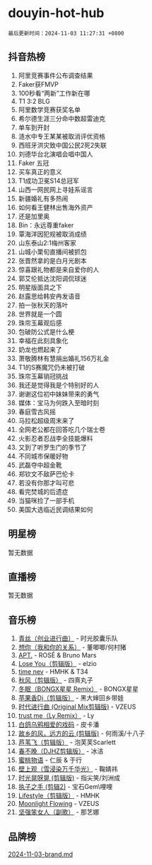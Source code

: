 # douyin-hot-hub

`最后更新时间：2024-11-03 11:27:31 +0800`

## 抖音热榜

1. 阿里竞赛事件公布调查结果
1. Faker获FMVP
1. 100秒看“两新”工作新在哪
1. T1 3:2 BLG
1. 阿里数学竞赛获奖名单
1. 希尔德生涯三分命中数超雷迪克
1. 单车到开封
1. 涟水中专王某某被取消评优资格
1. 西班牙洪灾致中国公民2死2失联
1. 刘德华台北演唱会唱中国人
1. Faker 五冠
1. 买车真正的意义
1. T1成功卫冕S14总冠军
1. 山西一网民网上寻娃系谣言
1. 新疆婚礼有多热闹
1. 如何看王健林出售海外资产
1. 还是加里奥
1. Bin：永远尊重faker
1. 覃海洋因犯规被取消成绩
1. 山东泰山2:1梅州客家
1. 山城小栗旬直播间被抓包
1. 张晋然拿的是白月光剧本
1. 惊喜跟礼物都是来自爱你的人
1. 郭艾伦抵达沈阳调侃球迷
1. 明星版面具之下
1. 赵露思给韩安冉发语音
1. 拍一张秋天的落叶
1. 世界就是一个圆
1. 珠帘玉幕观后感
1. 包破防公式是什么梗
1. 幸福在此刻具象化
1. 奶龙也燃起来了
1. 萧敬腾林有慧捐出婚礼156万礼金
1. T1的S赛魔咒仍未被打破
1. 珠帘玉幕销冠挑战
1. 我还是觉得我是个特别好的人
1. 谢谢这位初中妹妹带来的勇气
1. 媒体：宝马为何跌入至暗时刻
1. 春庭雪古风摇
1. 马拉松超级周末来了
1. 全网老公都在回答吃几个瑞士卷
1. 火影忍者忍战李全技能爆料
1. 又到了听罗生门的季节了
1. 不同城市保暖好物
1. 武磊夺中超金靴
1. 郑钦文不敌萨巴伦卡
1. 若没有你那才叫可悲
1. 看完焚城的后遗症
1. 当猫咪捡了一部手机
1. 美国大选临近民调结果如何

## 明星榜

暂无数据

## 直播榜

暂无数据

## 音乐榜

1. [青丝（创业进行曲）](https://sf5-hl-cdn-tos.douyinstatic.com/obj/tos-cn-ve-2774/ooYARJB5iBRNhCOkDsS3BAKW91CIMoQfwzwKLi) - 时光胶囊乐队
1. [想你（我和你的关系）](https://sf5-hl-cdn-tos.douyinstatic.com/obj/tos-cn-ve-2774/o8QxhcOBDYYX0zqKCjFVQXZ3RBffnRBQEogitG) - 董唧唧/何村猪
1. [APT.](https://sf3-cdn-tos.douyinstatic.com/obj/tos-cn-ve-2774/oUIcRnUtZBV1JgZtxIMCAiiBSVBSEEOCFfkeMQ) - ROSÉ & Bruno Mars
1. [Lose You（剪辑版）](https://sf5-hl-cdn-tos.douyinstatic.com/obj/tos-cn-ve-2774/og9yxQxAWI86iBNr9ojBFMoWTIvDZZb8HwiGY) - elzio
1. [time nev](https://sf6-cdn-tos.douyinstatic.com/obj/tos-cn-ve-2774/oc6aICzpzBCWrhCvDVi2AZmQLt0gIBxfMEfd6i) - HMHK & T34
1. [秋风（剪辑版）](https://sf3-cdn-tos.douyinstatic.com/obj/tos-cn-ve-2774/ocGaU84LfAfzMd2wbXdQFpCGhBiXg82JNMRRie) - 四熹丸子
1. [冬眠（BONGX星星 Remix）](https://sf3-cdn-tos.douyinstatic.com/obj/tos-cn-ve-2774/oMCfFFoE3LwQ7agAgOIG4ieExqkeAsxNBEkLdz) - BONGX星星
1. [苹果香Dj（剪辑版）](https://sf6-cdn-tos.douyinstatic.com/obj/tos-cn-ve-2774/oEeIEQbYGAOspCTRAIeYF4Ok8LgZ8NBaRe4ztR) - 黑大婶回乡带娃
1. [时代进行曲 (Original Mix剪辑版)](https://sf5-hl-cdn-tos.douyinstatic.com/obj/tos-cn-ve-2774/oYrssziLdrtiW6cKABM8n5Vfc2xwXiIBInoAkn) - VZEUS
1. [trust me（Ly Remix）](https://sf3-cdn-tos.douyinstatic.com/obj/tos-cn-ve-2774/oUo1M8fz5AfmMSExABQQKFE0eCMWgsiccfqrMA) - Ly
1. [白鸽乌鸦相爱的戏码](https://sf3-cdn-tos.douyinstatic.com/obj/tos-cn-ve-2774/oMVVEf6eDAOmFtNtCsEqKpIorBDM8Nkg6TZRqC) - 皮卡潘
1. [故乡的风，远方的云 (剪辑版)](https://sf5-hl-cdn-tos.douyinstatic.com/obj/tos-cn-ve-2774/ooPEdiZMrAAWisczq1WXoZYGU6GxII2UUBvYI) - 何雨溪/十八子
1. [芦苇飞（剪辑版）](https://sf5-hl-cdn-tos.douyinstatic.com/obj/tos-cn-ve-2774/ok3IaChjEFFoK3FAMzXDEgfpeE6Al3Nv2BnfCW) - 泡芙芙Scarlett
1. [春不晚（DJHZ剪辑版）](https://sf3-cdn-tos.douyinstatic.com/obj/tos-cn-ve-2774/osEZa7YZ6wNo9QDABgfGFaCQKRQTNafsBJDnKt) - 冰洁
1. [蜜桃物语](https://sf5-hl-cdn-tos.douyinstatic.com/obj/tos-cn-ve-2774/oIhOSCZtIACtYU4XQkngiW9kCBfVD1Fz9IYeqL) - 仁辰 & 于行
1. [壁上观（雪浸染万千华光）](https://sf5-hl-cdn-tos.douyinstatic.com/obj/tos-cn-ve-2774/ocIizBMxWi8vA8UdAMIYdYCjgBB5Z3WZWxrvY) - 鞠婧祎
1. [时光晃呀晃 (剪辑版)](https://sf5-hl-cdn-tos.douyinstatic.com/obj/tos-cn-ve-2774/o8ACeQem3gwI1x3GIYGAfKG0LJebKFRJDwRwyW) - 指尖笑/刘洲成
1. [执子之手 (剪辑2)](https://sf5-hl-cdn-tos.douyinstatic.com/obj/tos-cn-ve-2774/oUoZLQjCc31XzqsBnBQUNgeKtYPBcgbFDwtfcu) - 宝石Gem\哩哩
1. [Lifestyle（剪辑版）](https://sf5-hl-cdn-tos.douyinstatic.com/obj/tos-cn-ve-2774/owfqGgjwG3V5lCLaAIezFMeg3LtuKNBaZKgzPV) - HMHK
1. [Moonlight Flowing](https://sf5-hl-cdn-tos.douyinstatic.com/obj/tos-cn-ve-2774/oopZsCtRnQgOhEYmv9FfBBgwmeaQmWQQZED9tN) - VZEUS
1. [坚强笨女人（副歌）](https://sf5-hl-cdn-tos.douyinstatic.com/obj/tos-cn-ve-2774/ospNInQiZvGWyBVg5zkNsAMct5uJIg1CrZiPL) - 那艺娜

## 品牌榜

[2024-11-03-brand.md](2024-11-03-brand.md)
